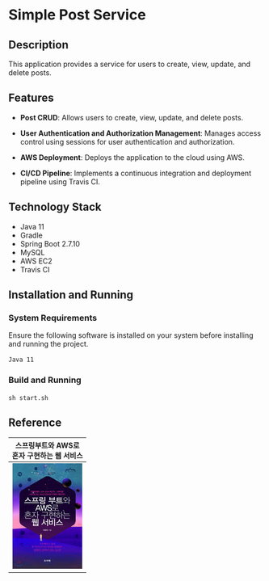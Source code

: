 # Simple Post Service

## Description

This application provides a service for users to create, view, update, and delete posts.

## Features

- **Post CRUD**: Allows users to create, view, update, and delete posts.

- **User Authentication and Authorization Management**: Manages access control using sessions for user authentication and authorization.

- **AWS Deployment**: Deploys the application to the cloud using AWS.

- **CI/CD Pipeline**: Implements a continuous integration and deployment pipeline using Travis CI.

## Technology Stack

- Java 11
- Gradle
- Spring Boot 2.7.10 
- MySQL 
- AWS EC2 
- Travis CI

## Installation and Running

### System Requirements

Ensure the following software is installed on your system before installing and running the project.

```
Java 11
```

### Build and Running

```
sh start.sh
```

## Reference

| <center>스프링부트와 AWS로 <br/>혼자 구현하는 웹 서비스</center> |
|-------------------------------------------------|
| <center>![스프링부트와 AWS로 혼자 구현하는 웹 서비스](/docs/readme1.jpg)</center> | 
